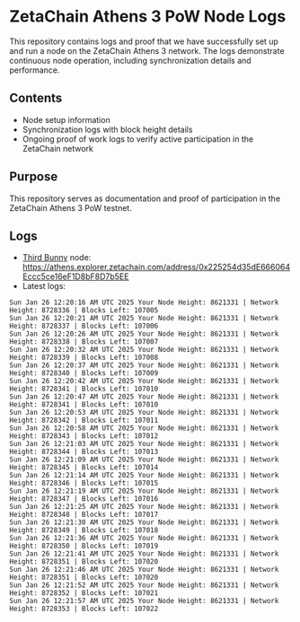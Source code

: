 # ZetaChain Athens 3 PoW Node Logs
This repository contains logs and proof that we have successfully set up and run a node on the ZetaChain Athens 3 network. The logs demonstrate continuous node operation, including synchronization details and performance.

## Contents
- Node setup information
- Synchronization logs with block height details
- Ongoing proof of work logs to verify active participation in the ZetaChain network

## Purpose
This repository serves as documentation and proof of participation in the ZetaChain Athens 3 PoW testnet.

## Logs

- [Third Bunny](https://thirdbunny.xyz/) node: https://athens.explorer.zetachain.com/address/0x225254d35dE666064Eccc5ce16eF1D8bF8D7b5EE
- Latest logs:
```
Sun Jan 26 12:20:16 AM UTC 2025 Your Node Height: 8621331 | Network Height: 8728336 | Blocks Left: 107005
Sun Jan 26 12:20:21 AM UTC 2025 Your Node Height: 8621331 | Network Height: 8728337 | Blocks Left: 107006
Sun Jan 26 12:20:26 AM UTC 2025 Your Node Height: 8621331 | Network Height: 8728338 | Blocks Left: 107007
Sun Jan 26 12:20:32 AM UTC 2025 Your Node Height: 8621331 | Network Height: 8728339 | Blocks Left: 107008
Sun Jan 26 12:20:37 AM UTC 2025 Your Node Height: 8621331 | Network Height: 8728340 | Blocks Left: 107009
Sun Jan 26 12:20:42 AM UTC 2025 Your Node Height: 8621331 | Network Height: 8728341 | Blocks Left: 107010
Sun Jan 26 12:20:47 AM UTC 2025 Your Node Height: 8621331 | Network Height: 8728341 | Blocks Left: 107010
Sun Jan 26 12:20:53 AM UTC 2025 Your Node Height: 8621331 | Network Height: 8728342 | Blocks Left: 107011
Sun Jan 26 12:20:58 AM UTC 2025 Your Node Height: 8621331 | Network Height: 8728343 | Blocks Left: 107012
Sun Jan 26 12:21:03 AM UTC 2025 Your Node Height: 8621331 | Network Height: 8728344 | Blocks Left: 107013
Sun Jan 26 12:21:09 AM UTC 2025 Your Node Height: 8621331 | Network Height: 8728345 | Blocks Left: 107014
Sun Jan 26 12:21:14 AM UTC 2025 Your Node Height: 8621331 | Network Height: 8728346 | Blocks Left: 107015
Sun Jan 26 12:21:19 AM UTC 2025 Your Node Height: 8621331 | Network Height: 8728347 | Blocks Left: 107016
Sun Jan 26 12:21:25 AM UTC 2025 Your Node Height: 8621331 | Network Height: 8728348 | Blocks Left: 107017
Sun Jan 26 12:21:30 AM UTC 2025 Your Node Height: 8621331 | Network Height: 8728349 | Blocks Left: 107018
Sun Jan 26 12:21:36 AM UTC 2025 Your Node Height: 8621331 | Network Height: 8728350 | Blocks Left: 107019
Sun Jan 26 12:21:41 AM UTC 2025 Your Node Height: 8621331 | Network Height: 8728351 | Blocks Left: 107020
Sun Jan 26 12:21:46 AM UTC 2025 Your Node Height: 8621331 | Network Height: 8728351 | Blocks Left: 107020
Sun Jan 26 12:21:52 AM UTC 2025 Your Node Height: 8621331 | Network Height: 8728352 | Blocks Left: 107021
Sun Jan 26 12:21:57 AM UTC 2025 Your Node Height: 8621331 | Network Height: 8728353 | Blocks Left: 107022
```

